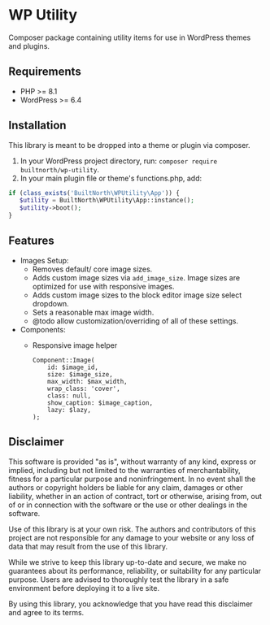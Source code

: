 # WP Utility

Composer package containing utility items for use in WordPress themes and plugins.

## Requirements

- PHP >= 8.1
- WordPress >= 6.4

## Installation

This library is meant to be dropped into a theme or plugin via composer.

1. In your WordPress project directory, run: `composer require builtnorth/wp-utility`.
2. In your main plugin file or theme's functions.php, add:

```php
if (class_exists('BuiltNorth\WPUtility\App')) {
   $utility = BuiltNorth\WPUtility\App::instance();
   $utility->boot();
}
```

## Features

- Images Setup:
    - Removes default/ core image sizes.
    - Adds custom image sizes via `add_image_size`. Image sizes are optimized for use with responsive images.
    - Adds custom image sizes to the block editor image size select dropdown.
    - Sets a reasonable max image width.
    - @todo allow customization/overriding of all of these settings.
- Components:
    - Responsive image helper

        ```
        Component::Image(
        	id: $image_id,
        	size: $image_size,
        	max_width: $max_width,
        	wrap_class: 'cover',
        	class: null,
        	show_caption: $image_caption,
        	lazy: $lazy,
        );
        ```

## Disclaimer

This software is provided "as is", without warranty of any kind, express or implied, including but not limited to the warranties of merchantability, fitness for a particular purpose and noninfringement. In no event shall the authors or copyright holders be liable for any claim, damages or other liability, whether in an action of contract, tort or otherwise, arising from, out of or in connection with the software or the use or other dealings in the software.

Use of this library is at your own risk. The authors and contributors of this project are not responsible for any damage to your website or any loss of data that may result from the use of this library.

While we strive to keep this library up-to-date and secure, we make no guarantees about its performance, reliability, or suitability for any particular purpose. Users are advised to thoroughly test the library in a safe environment before deploying it to a live site.

By using this library, you acknowledge that you have read this disclaimer and agree to its terms.
